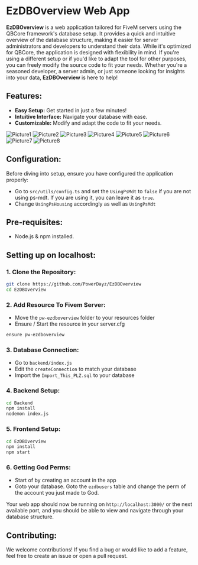 # **EzDBOverview Web App**

**EzDBOverview** is a web application tailored for FiveM servers using the QBCore framework's database setup. It provides a quick and intuitive overview of the database structure, making it easier for server administrators and developers to understand their data. While it's optimized for QBCore, the application is designed with flexibility in mind. If you're using a different setup or if you'd like to adapt the tool for other purposes, you can freely modify the source code to fit your needs. Whether you're a seasoned developer, a server admin, or just someone looking for insights into your data, **EzDBOverview** is here to help!

## **Features**:

- **Easy Setup:** Get started in just a few minutes!
- **Intuitive Interface:** Navigate your database with ease.
- **Customizable:** Modify and adapt the code to fit your needs.

![Picture1](https://github.com/PowerDayz/EzDBOverview/assets/50378849/7462eef7-6432-4923-a525-bc89bbbbdb8d)
![Picture2](https://github.com/PowerDayz/EzDBOverview/assets/50378849/64cb7566-60ea-4a5d-b229-403d4c7a835a)
![Picture3](https://github.com/PowerDayz/EzDBOverview/assets/50378849/47b08fe9-5271-4552-b099-bf47d138da86)
![Picture4](https://github.com/PowerDayz/EzDBOverview/assets/50378849/5cc37780-d644-4aab-9683-3e7bc960de7a)
![Picture5](https://github.com/PowerDayz/EzDBOverview/assets/50378849/7b1c3c69-eeda-492e-b775-31df9e9bafe4)
![Picture6](https://github.com/PowerDayz/EzDBOverview/assets/50378849/49253f61-d88b-4ba5-9ff0-ca1eb1e97719)
![Picture7](https://github.com/PowerDayz/EzDBOverview/assets/50378849/f0a14ce0-313d-41b3-95c3-a9b12d5015f5)
![Picture8](https://github.com/PowerDayz/EzDBOverview/assets/50378849/7a84e4ee-c106-44cc-868a-dc248e075fa4)

## **Configuration**:

Before diving into setup, ensure you have configured the application properly:
- Go to `src/utils/config.ts` and set the `UsingPsMdt` to `false` if you are not using ps-mdt. If you are using it, you can leave it as `true`.
- Change `UsingPsHousing` accordingly as well as `UsingPsMdt`

## **Pre-requisites**:

- Node.js & npm installed.

## **Setting up on localhost**:

### **1. Clone the Repository**:

```bash
git clone https://github.com/PowerDayz/EzDBOverview
cd EzDBOverview
```

### 2. Add Resource To Fivem Server:

- Move the `pw-ezdboverview` folder to your resources folder
- Ensure / Start the resource in your server.cfg
```bash
ensure pw-ezdboverview
```

### **3. Database Connection**:

- Go to `backend/index.js`
- Edit the `createConnection` to match your database
- Import the `Import_This_PLZ.sql` to your database

### **4. Backend Setup**:

```bash
cd Backend
npm install
nodemon index.js
```

### **5. Frontend Setup**:

```bash
cd EzDBOverview
npm install
npm start
```

### **6. Getting God Perms**:

- Start of by creating an account in the app
- Goto your database. Goto the `ezdbusers` table and change the perm of the account you just made to God.

Your web app should now be running on `http://localhost:3000/` or the next available port, and you should be able to view and navigate through your database structure.

## **Contributing**:

We welcome contributions! If you find a bug or would like to add a feature, feel free to create an issue or open a pull request.
